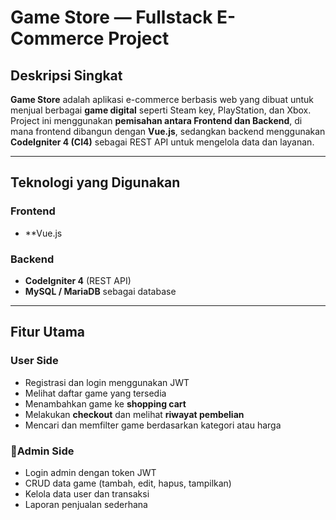 # Game Store — Fullstack E-Commerce Project

## Deskripsi Singkat
**Game Store** adalah aplikasi e-commerce berbasis web yang dibuat untuk menjual berbagai **game digital** seperti Steam key, PlayStation, dan Xbox.  
Project ini menggunakan **pemisahan antara Frontend dan Backend**, di mana frontend dibangun dengan **Vue.js**, sedangkan backend menggunakan **CodeIgniter 4 (CI4)** sebagai REST API untuk mengelola data dan layanan.

---

## Teknologi yang Digunakan

### Frontend
- **Vue.js

### Backend
- **CodeIgniter 4** (REST API)
- **MySQL / MariaDB** sebagai database

---

## Fitur Utama

### User Side
- Registrasi dan login menggunakan JWT  
- Melihat daftar game yang tersedia  
- Menambahkan game ke **shopping cart**  
- Melakukan **checkout** dan melihat **riwayat pembelian**  
- Mencari dan memfilter game berdasarkan kategori atau harga  

### 🧑Admin Side
- Login admin dengan token JWT  
- CRUD data game (tambah, edit, hapus, tampilkan)  
- Kelola data user dan transaksi  
- Laporan penjualan sederhana  